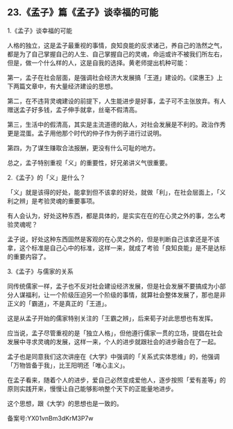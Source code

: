 ## 23.《孟子》篇《孟子》谈幸福的可能
1.《孟子》谈幸福的可能


人格的独立，这是孟子最重视的事情，良知良能的反求诸己，养自己的浩然之气，都是为了自己掌握自己的人生、自己掌握自己的灵魂，命运或许不被我们所左右，但是，做一个什么样的人，这是自我的选择。黄老师提出机种可能：


第一，孟子在社会层面，是强调社会经济大发展搞「王道」建设的。《梁惠王》上下两篇文章中，有大量经济建设的思想。


第二，在不违背灵魂建设的前提下，人生能进步是好事，孟子可不主张放弃。有人赠送孟子好多钱，孟子伸手就拿，丝毫不假清高。


第三，生活中的假清高，其实是主流道德的敌人，对社会发展是不利的。政治作秀更是混蛋。孟子用他那个时代的仲子作为例子进行过说明。


第四，为了谋生赚取合法报酬，更没有什么可耻的地方。


总之，孟子特别重视「义」的重要性，好兄弟讲义气很重要。


2.《孟子》的「义」是什么？


「义」就是该得的好处，能拿到但不该拿的好处，就做「利」，在社会层面上，「义利之辨」是考验灵魂的重要事项。


有人会认为，好处这种东西，都是具体的，是实实在在的在心灵之外的事，怎么考验灵魂呢？


孟子说，好处这种东西固然是客观的在心灵之外的，但是判断自己该拿还是不该拿，这个标准是自己心中的标准，这样一来，就成了考验「良知良能」是不是达标的重要内容了。


3.《孟子》与儒家的关系


同传统儒家一样，孟子也不反对社会建设经济发展，但是社会发展不要搞成为小部分人谋福利，让一个阶级压迫另一个阶级的事情，就算社会整体发展了，那也是非正义的「霸道」，不是真正的「王道」。


这是从孟子开始的儒家特别关注的「王霸之辨」，后来荀子对此思想也有发挥。


应当说，孟子尽管重视的是「独立人格」，但他遵行儒家一贯的立场，提倡在社会发展中寻求灵魂的发展，这样一来，个人的进步就跟社会的进步融合在了一起。


孟子也是同意我们这次讲座在《大学》中强调的「关系式实体思维」的，他强调「万物皆备于我」，比王阳明还「唯心主义」。


在孟子看来，随着个人的进步，爱自己必然变成爱他人，逐步按照「爱有差等」的原则实践开来，慢慢让自己能够影响整个天下的正能量地进步。


这个思想，跟《大学》的思想也是一致的。


备案号:YX01vnBm3dKrM3P7w

